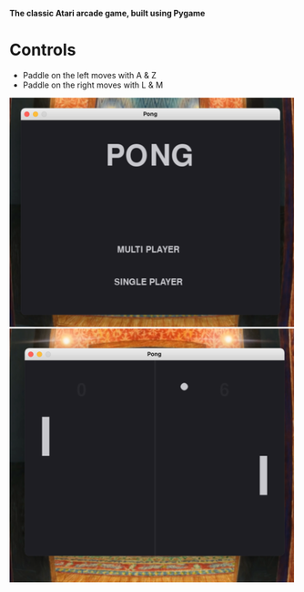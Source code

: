**The classic Atari arcade game, built using Pygame**
# Controls
- Paddle on the left moves with A & Z
- Paddle on the right moves with L & M

<img src="https://github.com/hvrc/pong/blob/master/pong%20screenshot%201.png" width="500">

<img src="https://github.com/hvrc/pong/blob/master/pong%20screenshot%202.png" width="500">
